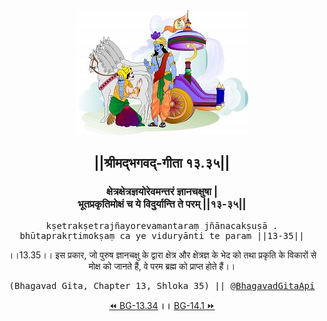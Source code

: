 <center><img src="../../asset/BG.png" alt="#API #bhagavadgitaapi #slok #nodejs #js #api #gitaapi #krishna #hinduism #vedic #ISKCON #shreemadbhagavadgita #technology"/>
<h2>||श्रीमद्‍भगवद्‍-गीता १३.३५||</h2>
<h3>क्षेत्रक्षेत्रज्ञयोरेवमन्तरं ज्ञानचक्षुषा |<br/>भूतप्रकृतिमोक्षं च ये विदुर्यान्ति ते परम् ||१३-३५||</h3>
<pre>kṣetrakṣetrajñayorevamantaraṃ jñānacakṣuṣā .<br/>bhūtaprakṛtimokṣaṃ ca ye viduryānti te param ||13-35||</pre>
<p>।।13.35।। इस प्रकार, जो पुरुष ज्ञानचक्षु के द्वारा क्षेत्र और क्षेत्रज्ञ के भेद को तथा प्रकृति के विकारों से मोक्ष को जानते हैं, वे परम ब्रह्म को प्राप्त होते हैं।।</p>
<pre>(Bhagavad Gita, Chapter 13, Shloka 35) || <a href="https://twitter.com/bhagavadgitaapi">@BhagavadGitaApi</a></pre><a href="../../13/34">⏪  BG-13.34</a><b>        ।।        </b><a href="../../14/1">BG-14.1  ⏩</a></center></center>